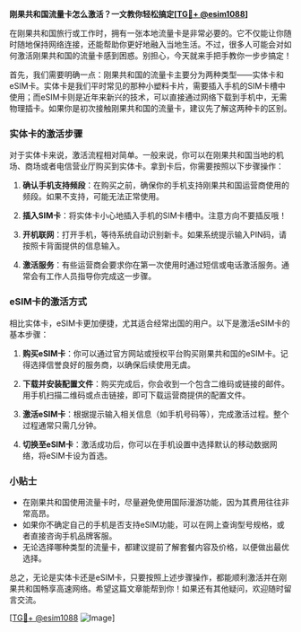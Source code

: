 **刚果共和国流量卡怎么激活？一文教你轻松搞定[[TG💪+ @esim1088](https://t.me/s/esim1088)]**

在刚果共和国旅行或工作时，拥有一张本地流量卡是非常必要的。它不仅能让你随时随地保持网络连接，还能帮助你更好地融入当地生活。不过，很多人可能会对如何激活刚果共和国的流量卡感到困惑。别担心，今天就来手把手教你一步步搞定！

首先，我们需要明确一点：刚果共和国的流量卡主要分为两种类型——实体卡和eSIM卡。实体卡是我们平时常见的那种小塑料卡片，需要插入手机的SIM卡槽中使用；而eSIM卡则是近年来新兴的技术，可以直接通过网络下载到手机中，无需物理插卡。如果你是初次接触刚果共和国的流量卡，建议先了解这两种卡的区别。

### 实体卡的激活步骤

对于实体卡来说，激活流程相对简单。一般来说，你可以在刚果共和国当地的机场、商场或者电信营业厅购买到实体卡。拿到卡后，你需要按照以下步骤操作：

1. **确认手机支持频段**：在购买之前，确保你的手机支持刚果共和国运营商使用的频段。如果不支持，可能无法正常使用。
   
2. **插入SIM卡**：将实体卡小心地插入手机的SIM卡槽中。注意方向不要插反哦！

3. **开机联网**：打开手机，等待系统自动识别新卡。如果系统提示输入PIN码，请按照卡背面提供的信息输入。

4. **激活服务**：有些运营商会要求你在第一次使用时通过短信或电话激活服务。通常会有工作人员指导你完成这一步骤。

### eSIM卡的激活方式

相比实体卡，eSIM卡更加便捷，尤其适合经常出国的用户。以下是激活eSIM卡的基本步骤：

1. **购买eSIM卡**：你可以通过官方网站或授权平台购买刚果共和国的eSIM卡。记得选择信誉良好的服务商，以确保后续使用无虞。

2. **下载并安装配置文件**：购买完成后，你会收到一个包含二维码或链接的邮件。用手机扫描二维码或点击链接，即可下载运营商提供的配置文件。

3. **激活eSIM卡**：根据提示输入相关信息（如手机号码等），完成激活过程。整个过程通常只需几分钟。

4. **切换至eSIM卡**：激活成功后，你可以在手机设置中选择默认的移动数据网络，将eSIM卡设为首选。

### 小贴士

- 在刚果共和国使用流量卡时，尽量避免使用国际漫游功能，因为其费用往往非常高昂。
- 如果你不确定自己的手机是否支持eSIM功能，可以在网上查询型号规格，或者直接咨询手机品牌客服。
- 无论选择哪种类型的流量卡，都建议提前了解套餐内容及价格，以便做出最优选择。

总之，无论是实体卡还是eSIM卡，只要按照上述步骤操作，都能顺利激活并在刚果共和国畅享高速网络。希望这篇文章能帮到你！如果还有其他疑问，欢迎随时留言交流。

[[TG💪+ @esim1088](https://t.me/s/esim1088) ![Image](https://i.postimg.cc/4NQfJmqS/Snipaste-2025-05-13-00-14-12.png)]